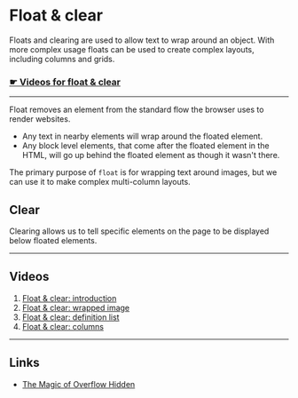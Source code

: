 # Float & clear

Floats and clearing are used to allow text to wrap around an object.
With more complex usage floats can be used to create complex layouts, including columns and grids.

### [☛ Videos for float & clear](https://www.youtube.com/playlist?list=PLWjCJDeWfDdd0KA55h2H466wmas8X2kF0)

---

Float removes an element from the standard flow the browser uses to render websites.

- Any text in nearby elements will wrap around the floated element.
- Any block level elements, that come after the floated element in the HTML, will go up behind the floated element as though it wasn't there.

The primary purpose of `float` is for wrapping text around images,
but we can use it to make complex multi-column layouts.

## Clear

Clearing allows us to tell specific elements on the page to be displayed below floated elements.

---

## Videos

1. [Float & clear: introduction](http://www.youtube.com/watch?v=fXbxt09eHj8&list=PLWjCJDeWfDdd0KA55h2H466wmas8X2kF0&index=1)
2. [Float & clear: wrapped image](http://www.youtube.com/watch?v=6YqFoNHdOPM&list=PLWjCJDeWfDdd0KA55h2H466wmas8X2kF0&index=2)
3. [Float & clear: definition list](http://www.youtube.com/watch?v=FTlb4PzwvH8&list=PLWjCJDeWfDdd0KA55h2H466wmas8X2kF0&index=3)
4. [Float & clear: columns](http://www.youtube.com/watch?v=ZbWpuW9wXK0&list=PLWjCJDeWfDdd0KA55h2H466wmas8X2kF0&index=4)

---

## Links

- [The Magic of Overflow Hidden](http://colinaarts.com/articles/the-magic-of-overflow-hidden/)
